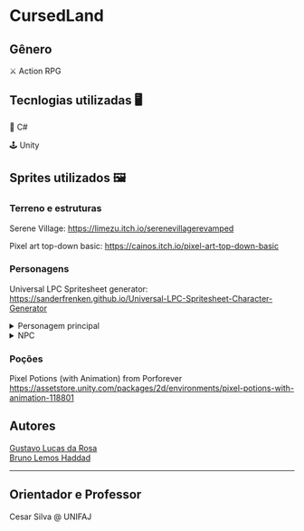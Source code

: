# CursedLand

## Gênero
:crossed_swords: Action RPG

## Tecnlogias utilizadas :desktop_computer:
:space_invader: C#

:joystick: Unity

## Sprites utilizados :framed_picture:

### Terreno e estruturas 
Serene Village: https://limezu.itch.io/serenevillagerevamped

Pixel art top-down basic: https://cainos.itch.io/pixel-art-top-down-basic

### Personagens
Universal LPC Spritesheet generator:     https://sanderfrenken.github.io/Universal-LPC-Spritesheet-Character-Generator

<details>
<summary>Personagem principal</summary>
<br>
Authors: Stephen Challener (Redshrike), Johannes Sjölund (wulax), Michael Whitlock (bigbeargames), Tracy, bluecarrot16, Thane Brimhall (pennomi), laetissima, David Conway Jr. (JaidynReiman), Joe White, Matthew Krohn (makrohn), Dr. Jamgo

- body/male/human/olive.png: by Stephen Challener (Redshrike), Johannes Sjölund (wulax). License(s): CC-BY-SA 3.0, GPL 3.0. 
    - https://opengameart.org/content/liberated-pixel-cup-lpc-base-assets-sprites-map-tiles
    - https://opengameart.org/content/lpc-medieval-fantasy-character-sprites

- hat/magic/male/moon.png: by Michael Whitlock (bigbeargames), Tracy. License(s): OGA-BY 3.0. 
    - https://opengameart.org/content/lpc-celestial-wizard-hats
    - https://opengameart.org/content/merlins-hat

- torso/clothes/longsleeve/male/formal.png: by bluecarrot16, Thane Brimhall (pennomi), laetissima, Johannes Sjölund (wulax). License(s): CC-BY-SA 3.0, GPL 3.0. 
    - https://opengameart.org/content/lpc-medieval-fantasy-character-sprites
    - https://opengameart.org/content/lpc-2-characters
    - https://opengameart.org/content/lpc-gentleman

- torso/jacket/collared/male/brown.png: by bluecarrot16. License(s): CC-BY-SA 3.0, GPL 3.0. 
    - https://opengameart.org/content/lpc-gentleman
    - https://opengameart.org/content/lpc-pirates

- legs/pants/male/black.png: by bluecarrot16, David Conway Jr. (JaidynReiman), Joe White, Matthew Krohn (makrohn), Johannes Sjölund (wulax). License(s): CC-BY-SA 3.0, GPL 3.0. 
    - https://opengameart.org/content/liberated-pixel-cup-lpc-base-assets-sprites-map-tiles
    - https://opengameart.org/content/lpc-medieval-fantasy-character-sprites

- feet/shoes/male/maroon.png: by Johannes Sjölund (wulax). License(s): CC-BY-SA 3.0, GPL 3.0. 
    - https://opengameart.org/content/lpc-medieval-fantasy-character-sprites

- weapon/thrust/male/simple_staff.png: by Dr. Jamgo. License(s): CC0. 
    - https://opengameart.org/content/lpc-simple-staff
</details>
<details >
<summary>NPC</summary>
<br>
Authors: Stephen Challener (Redshrike), Johannes Sjölund (wulax), Matthew Krohn (makrohn), ElizaWy, bluecarrot16, Michael Whitlock (bigbeargames), David Conway Jr. (JaidynReiman)

- body/female/human/white.png: by Stephen Challener (Redshrike), Johannes Sjölund (wulax), Matthew Krohn (makrohn). License(s): CC-BY-SA 3.0, GPL 3.0. 
    - https://opengameart.org/content/liberated-pixel-cup-lpc-base-assets-sprites-map-tiles
    - https://opengameart.org/content/lpc-medieval-fantasy-character-sprites
    - https://opengameart.org/content/lpc-ladies

- hair/high_ponytail/female/sandy.png: by ElizaWy, bluecarrot16. License(s): OGA-BY 3.0. 
    - https://opengameart.org/content/lpc-hair

- shoulders/plate/female/7.png: by Johannes Sjölund (wulax). License(s): CC-BY-SA 3.0, GPL 3.0. 
    - https://opengameart.org/content/lpc-medieval-fantasy-character-sprites

- arms/female/1.png: by Michael Whitlock (bigbeargames), Matthew Krohn (makrohn), Johannes Sjölund (wulax). License(s): CC-BY-SA 3.0, GPL 3.0. 
    - https://opengameart.org/content/lpc-medieval-fantasy-character-sprites
    - https://opengameart.org/content/lpc-combat-armor-for-women

- gloves/female/2.png: by Michael Whitlock (bigbeargames), Matthew Krohn (makrohn), Johannes Sjölund (wulax). License(s): CC-BY-SA 3.0, GPL 3.0. metal gloves steel?
    - https://opengameart.org/content/lpc-medieval-fantasy-character-sprites

- torso/clothes/tunic/female/teal.png: by David Conway Jr. (JaidynReiman). License(s): CC-BY-SA 3.0, GPL 3.0. 
    - https://opengameart.org/content/lpc-curly-hair-elven-ears-white-cape-with-blue-trim-and-more

- cape/solid/female/brown.png: by David Conway Jr. (JaidynReiman). License(s): CC-BY-SA 3.0, GPL 3.0. 
    - https://opengameart.org/content/lpc-curly-hair-elven-ears-white-cape-with-blue-trim-and-more

- cape/solid_behind/brown.png: by David Conway Jr. (JaidynReiman). License(s): CC-BY-SA 3.0, GPL 3.0. 
    - https://opengameart.org/content/lpc-curly-hair-elven-ears-white-cape-with-blue-trim-and-more

- legs/armour/female/7.png: by Michael Whitlock (bigbeargames), Matthew Krohn (makrohn), Johannes Sjölund (wulax). License(s): CC-BY-SA 3.0, GPL 3.0. 
    - https://opengameart.org/content/lpc-medieval-fantasy-character-sprites
    - https://opengameart.org/content/lpc-combat-armor-for-women

- feet/armor/female/4.png: by Michael Whitlock (bigbeargames), Matthew Krohn (makrohn), Johannes Sjölund (wulax). License(s): CC-BY-SA 3.0, GPL 3.0. 
    - https://opengameart.org/content/lpc-medieval-fantasy-character-sprites
</details>

### Poções
Pixel Potions (with Animation) from Porforever
https://assetstore.unity.com/packages/2d/environments/pixel-potions-with-animation-118801

## Autores
[Gustavo Lucas da Rosa](https://github.com/guslucas) <br>
[Bruno Lemos Haddad](https://github.com/Bhaddad10)
<hr>  

## Orientador e Professor
Cesar Silva @ UNIFAJ
